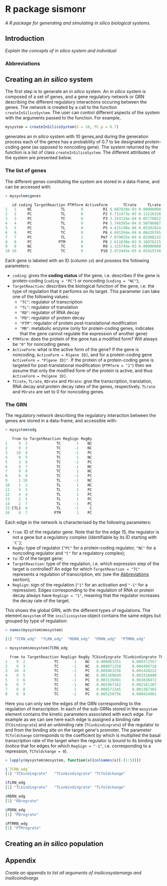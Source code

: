 # R package sismonr

*A R package for generating and simulating in silico biological systems.*

## Introduction

*Explain the concepts of in silico system and individual*

### Abbreviations

## Creating an *in silico* system

The first step is to generate an *in silico* system. An *in silico* system is composed of a set of genes, and a gene regulatory network or GRN describing the different regulatory interactions occuring between the genes. The network is created by a call to the function `createInSilicoSystem`. The user can control different aspects of the system with the arguments passed to the function. For example,
```r
mysystem = createInSilicoSystem(G = 10, PC.p = 0.7)
```
generates an *in silico* system with 10 genes,and during the generation process each of the genes has a probability of 0.7 to be designated protein-coding gene (as opposed to noncoding gene). The system returned by the function is a list of class `createInSilicoSystem`. The different attributes of the system are presented below.

### The list of genes 

The different genes constituting the system are stored in a data-frame, and can be accessed with:
```r
> mysystem$genes

   id coding TargetReaction PTMform ActiveForm       TCrate     TLrate       RDrate       PDrate
1   1     NC             TL       0         R1 8.887839e-03 0.00000000 1.736133e-04 0.000000e+00
2   2     PC             TL       0         P2 6.711473e-05 0.13226328 8.512016e-05 1.164180e-06
3   3     PC             TC       0         P3 3.193124e-04 0.05770822 1.553645e-04 7.507520e-06
4   4     PC             TL       0         P4 3.748385e-04 0.50706887 6.013606e-04 6.906099e-06
5   5     PC             TL       0         P5 4.415198e-04 0.05302814 4.046843e-04 7.347904e-06
6   6     PC             TC       0         P6 4.691504e-04 0.06439765 6.992371e-04 2.385040e-06
7   7     PC             TL       1        Pm7 7.079025e-04 0.02980232 1.160875e-03 1.338248e-05
8   8     PC            PTM       0         P8 1.611630e-03 0.16976215 1.779581e-04 7.994026e-06
9   9     NC             TC       0         R9 1.325744e-03 0.00000000 1.185721e-03 0.000000e+00
10 10     PC             TC       0        P10 2.972445e-03 0.03415530 3.167154e-04 1.828237e-05
```

Each gene is labeled with an ID (column `id`) and possess the following parameters:

- `coding`: gives the **coding status** of the gene, i.e. describes if the gene is protein-coding (`coding = "PC"`) or noncoding (`coding = "NC"`);
- `TargetReaction`: describes the biological function of the gene, i.e. the type of regulation that it performs on its target. This parameter can take one of the following values:
  - `"TC"`: regulator of transcription
  - `"TL"`: regulator of translation
  - `"RD"`: regulator of RNA decay
  - `"PD"`: regulator of protein decay
  - `"PTM"`: regulator of protein post-translational modification
  - `"MR"`: metabolic enzyme (only for protein-coding genes, indicates that the gene cannot regulate the expression of another gene)
- `PTMform`: does the protein of the gene has a modified form? Will always be `"0"` for noncoding genes.
- `ActiveForm`: what is the active form of the gene? If the gene is noncoding, `ActiveForm = R[gene ID]`, and for a protein-coding gene `ActiveForm = "P[gene ID]"`. If the protein of a protein-coding gene is targeted for post-translational modification (`PTMform = "1"`) then we assume that only the modified form of the protein is active, and thus `ActiveForm = Pm[gene ID]`.
- `TCrate`, `TLrate`, `RDrate` and `PDrate`: give the transcription, translation, RNA decay and protein decay rates of the genes, respectively. `TLrate` and `PDrate` are set to 0 for noncoding genes.

### The GRN

The regulatory network describing the regulatory interaction between the genes are stored in a data-frame, and accessible with:
```r
> mysystem$edg

   from to TargetReaction RegSign RegBy
1     9  2             TC       1    NC
2     9  3             TC      -1    NC
3    10  4             TC      -1    PC
4     9  5             TC       1    NC
5     3  6             TC      -1    PC
6     9  7             TC      -1    NC
7     9  8             TC       1    NC
8     6  9             TC      -1    PC
9     1 10             TL      -1    NC
10    1  2             TL       1    NC
11    5  3             TL       1    PC
12    4  4             TL       1    PC
13    2  5             TL       1    PC
14    2  7             TL      -1    PC
15 CTL1  8             TL      -1     C
16    8  7            PTM       1    PC
```
Each edge in the network is characterised by the following parameters:

- `from`: ID of the regulator gene. Note that for the edge 15, the regulator is not a gene but a regulatory complex (identifiable by its ID starting with `'C'`);
- `RegBy`: type of regulator (`"PC"` for a protein-coding regulator, `"NC"` for a noncoding regulator and `"C"` for a regulatory complex);
- `to`: ID of the target gene;
- `TargetReaction`: type of the regulation, i.e. which expression step of the target is controlled? An edge for which `TargetReaction = "TC"` represents a regulation of transcription, etc (see the [Abbreviations](###Abbreviations) section);
- `RegSign`: sign of the regulation (`"1"` for an activation and `"-1"` for a repression). Edges corresponding to the regulation of RNA or protein decay always have `RegSign = "1"`, meaning that the regulator increases the decay rate of the target.

This shows the global GRN, with the different types of regulations. The element `mosystem` of the `insilicosystem` object contains the same edges but grouped by type of regulation:
```r
> names(mysystem$mosystem)

[1] "TCRN_edg"  "TLRN_edg"  "RDRN_edg"  "PDRN_edg"  "PTMRN_edg"

> mysystem$mosystem$TCRN_edg

  from to TargetReaction RegSign RegBy TCbindingrate TCunbindingrate TCfoldchange
1    9  2             TC       1    NC   0.006863351     0.009372557     5.173425
2    9  3             TC      -1    NC   0.008071258     0.004499718     0.000000
3   10  4             TC      -1    PC   0.004963256     0.001410222     0.000000
4    9  5             TC       1    NC   0.001369649     0.003318900     7.341233
5    3  6             TC      -1    PC   0.003139301     0.003830472     0.000000
6    9  7             TC      -1    NC   0.001967162     0.002181207     0.000000
7    9  8             TC       1    NC   0.008571345     0.001387365    21.336259
8    6  9             TC      -1    PC   0.005159756     0.009424001     0.000000
```
Here you can only see the edges of the GRN corresponding to the regulation of transcription. In each of the sub-GRNs stored in the `mosystem` element contains the kinetic parameters associated with each edge. For example as we can see here each edge is assigned a binding rate (`TCbindingrate`) and an unbinding rate (`TCunbindingrate`) of the regulator to and from the binding site on the target gene's promoter. The parameter `TCfoldchange` corresponds to the coefficient by which is multiplied the basal transcription rate of the target when the regulator is bound to its binding site (notice that for edges for which `RegSign = "-1"`, i.e. corresponding to a repression, `TCfoldchange = 0`).

```r
> lapply(mysystem$mosystem, function(x){colnames(x)[-(1:5)]})

$`TCRN_edg`
[1] "TCbindingrate"   "TCunbindingrate" "TCfoldchange"   

$TLRN_edg
[1] "TLbindingrate"   "TLunbindingrate" "TLfoldchange"   

$RDRN_edg
[1] "RDregrate"

$PDRN_edg
[1] "PDregrate"

$PTMRN_edg
[1] "PTMregrate"
```

## Creating an *in silico* population
## Appendix
*Create an appendix to list all arguments of insilicosystemargs and insilicoindivargs*
